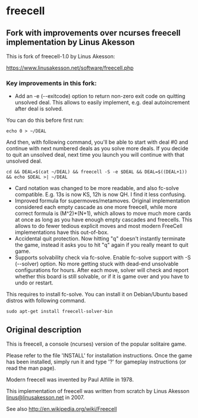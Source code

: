 # freecell
## Fork with improvements over ncurses freecell implementation by Linus Akesson

This is fork of freecell-1.0 by Linus Akesson:

https://www.linusakesson.net/software/freecell.php

### Key improvements in this fork:
* Add an -e (--exitcode) option to return non-zero exit code on quitting unsolved deal. This allows to easily implement, e.g. deal autoincrement after deal is solved.

You can do this before first run:

    echo 0 > ~/DEAL

And then, with following command, you'll be able to start with deal #0 and continue with next numbered deals as you solve more deals. If you decide to quit an unsolved deal, next time you launch you will continue with that unsolved deal.
    
    cd && DEAL=$(cat ~/DEAL) && freecell -S -e $DEAL && DEAL=$((DEAL+1)) && echo $DEAL >| ~/DEAL

* Card notation was changed to be more readable, and also fc-solve compatible. E.g. 13s is now KS, 12h is now QH. I find it less confusing.
* Improved formula for supermoves/metamoves. Original implementation considered each empty cascade as one more freecell, while more correct formula is (M^2)*(N+1), which allows to move much more cards at once as long as you have enough empty cascades and freecells. This allows to do fewer tedious explicit moves and most modern FreeCell implementations have this out-of-box.
* Accidental quit protection. Now hitting "q" doesn't instantly terminate the game, instead it asks you to hit "q" again if you really meant to quit game.
* Supports solvability check via fc-solve. Enable fc-solve support with -S (--solver) option. No more getting stuck with dead-end unsolvable configurations for hours. After each move, solver will check and report whether this board is still solvable, or if it is game over and you have to undo or restart.

This requires to install fc-solve. You can install it on Debian/Ubuntu based distros with following command.

    sudo apt-get install freecell-solver-bin

## Original description

This is freecell, a console (ncurses) version of the popular solitaire
game.

Please refer to the file 'INSTALL' for installation instructions. Once the game
has been installed, simply run it and type '?' for gameplay instructions (or
read the man page).

Modern freecell was invented by Paul Alfille in 1978.

This implementation of freecell was written from scratch by Linus Akesson
<linus@linusakesson.net> in 2007.

See also http://en.wikipedia.org/wiki/Freecell
